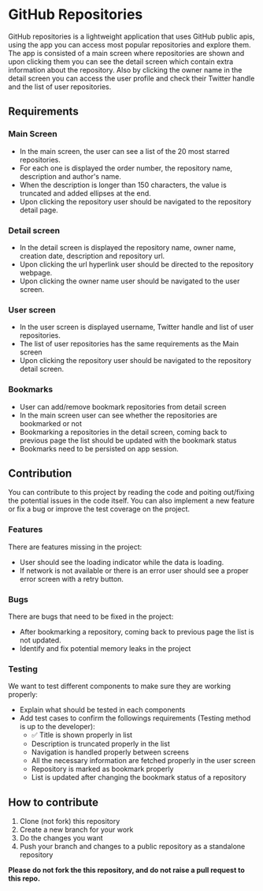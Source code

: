 # GitHub Repositories
GitHub repositories is a lightweight application that uses GitHub public apis, using the app you can access most popular repositories and explore them.
The app is consisted of a main screen where repositories are shown and upon clicking them you can see the detail screen which contain extra information about the repository. Also by clicking the owner name in the detail screen you can access the user profile and check their Twitter handle and the list of user repositories.

## Requirements
### Main Screen
- In the main screen, the user can see a list of the 20 most starred repositories.
- For each one is displayed the order number, the repository name, description and author's name.
- When the description is longer than 150 characters, the value is truncated and added ellipses at the end.
- Upon clicking the repository user should be navigated to the repository detail page.

### Detail screen
- In the detail screen is displayed the repository name, owner name, creation date, description and repository url.
- Upon clicking the url hyperlink user should be directed to the repository webpage.
- Upon clicking the owner name user should be navigated to the user screen.

### User screen
- In the user screen is displayed username, Twitter handle and list of user repositories.
- The list of user repositories has the same requirements as the Main screen
- Upon clicking the repository user should be navigated to the repository detail screen.

### Bookmarks
- User can add/remove bookmark repositories from detail screen
- In the main screen user can see whether the repositories are bookmarked or not
- Bookmarking a repositories in the detail screen, coming back to previous page the list should be updated with the bookmark status
- Bookmarks need to be persisted on app session.

## Contribution
You can contribute to this project by reading the code and poiting out/fixing the potential issues in the code itself. You can also implement a new feature or fix a bug or improve the test coverage on the project.
### Features
There are features missing in the project:
- User should see the loading indicator while the data is loading.
- If network is not available or there is an error user should see a proper error screen with a retry button.

### Bugs
There are bugs that need to be fixed in the project:
- After bookmarking a repository, coming back to previous page the list is not updated.
- Identify and fix potential memory leaks in the project

### Testing
We want to test different components to make sure they are working properly:
- Explain what should be tested in each components
- Add test cases to confirm the followings requirements (Testing method is up to the developer):
  - :white_check_mark: Title is shown properly in list
  - Description is truncated properly in the list
  - Navigation is handled properly between screens
  - All the necessary information are fetched properly in the user screen
  - Repository is marked as bookmark properly
  - List is updated after changing the bookmark status of a repository

## How to contribute
1. Clone (not fork) this repository
2. Create a new branch for your work
3. Do the changes you want
4. Push your branch and changes to a public repository as a standalone repository

**Please do not fork the this repository, and do not raise a pull request to this repo.**